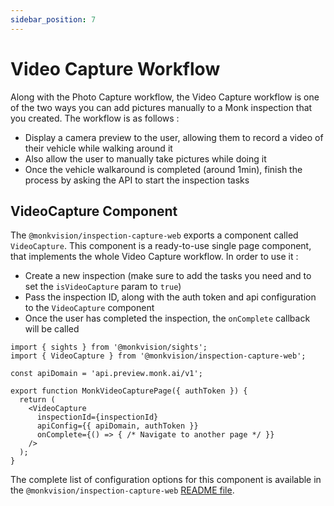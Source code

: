 ```yaml
---
sidebar_position: 7
---
```


# Video Capture Workflow
Along with the Photo Capture workflow, the Video Capture workflow is one of the two ways you can add pictures manually
to a Monk inspection that you created. The workflow is as follows :
- Display a camera preview to the user, allowing them to record a video of their vehicle while walking around it
- Also allow the user to manually take pictures while doing it
- Once the vehicle walkaround is completed (around 1min), finish the process by asking the API to start the inspection
  tasks

## VideoCapture Component
The `@monkvision/inspection-capture-web` exports a component called `VideoCapture`. This component is a ready-to-use
single page component, that implements the whole Video Capture workflow. In order to use it :
- Create a new inspection (make sure to add the tasks you need and to set the `isVideoCapture` param to `true`)
- Pass the inspection ID, along with the auth token and api configuration to the `VideoCapture` component
- Once the user has completed the inspection, the `onComplete` callback will be called

```tsx
import { sights } from '@monkvision/sights';
import { VideoCapture } from '@monkvision/inspection-capture-web';

const apiDomain = 'api.preview.monk.ai/v1';

export function MonkVideoCapturePage({ authToken }) {
  return (
    <VideoCapture
      inspectionId={inspectionId}
      apiConfig={{ apiDomain, authToken }}
      onComplete={() => { /* Navigate to another page */ }}
    />
  );
}
```

The complete list of configuration options for this component is available in the `@monkvision/inspection-capture-web`
[README file](https://github.com/monkvision/monkjs/blob/main/packages/inspection-capture-web/README.md).
